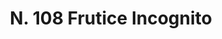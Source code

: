 ---
title: "N. 108 Frutice Incognito"
permalink: "/edition/plant108/"
plant-name: "N. 108"
plant-number: "108"
plant-xml: "/assets/xml/plant108.xml"
plant-img1: "/assets/img/plant108_verso.jpg"
plant-img2: "/assets/img/plant108.jpg"
plant-title: "N. 108 Frutice Incognito"
plant-wfo-link: ""
plant-kew-link: ""
plant-taxon-content: ""
layout: single-xml
---